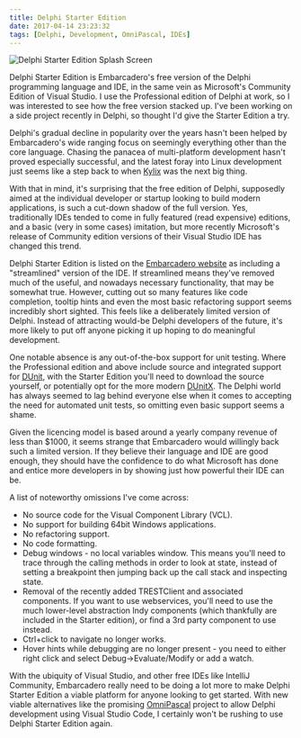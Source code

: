 ```yaml
---
title: Delphi Starter Edition
date: 2017-04-14 23:23:32
tags: [Delphi, Development, OmniPascal, IDEs]
---
```


![Delphi Starter Edition Splash Screen](/images/DelphiStarterEditionSplash.png)

Delphi Starter Edition is Embarcadero's free version of the Delphi programming language and IDE, in the same vein as Microsoft's Community Edition of Visual Studio. I use the Professional edition of Delphi at work, so I was interested to see how the free version stacked up. I've been working on a side project recently in Delphi, so thought I'd give the Starter Edition a try.
<!-- more -->

Delphi's gradual decline in popularity over the years hasn't been helped by Embarcadero's wide ranging focus on seemingly everything other than the core language. Chasing the panacea of multi-platform development hasn't proved especially successful, and the latest foray into Linux development just seems like a step back to when [Kylix](https://en.wikipedia.org/wiki/Borland_Kylix) was the next big thing.

With that in mind, it's surprising that the free edition of Delphi, supposedly aimed at the individual developer or startup looking to build modern applications, is such a cut-down shadow of the full version. Yes, traditionally IDEs tended to come in fully featured (read expensive) editions, and a basic (very in some cases) imitation, but more recently Microsoft's release of Community edition versions of their Visual Studio IDE has changed this trend.

Delphi Starter Edition is listed on the [Embarcadero website](https://www.embarcadero.com/products/delphi/starter) as including a "streamlined" version of the IDE. If streamlined means they've removed much of the useful, and nowadays necessary functionality, that may be somewhat true. However, cutting out so many features like code completion, tooltip hints and even the most basic refactoring support seems incredibly short sighted. This feels like a deliberately limited version of Delphi. Instead of attracting would-be Delphi developers of the future, it's more likely to put off anyone picking it up hoping to do meaningful development.

One notable absence is any out-of-the-box support for unit testing. Where the Professional edition and above include source and integrated support for [DUnit](http://dunit.sourceforge.net/), with the Starter Edition you'll need to download the source yourself, or potentially opt for the more modern [DUnitX](https://github.com/VSoftTechnologies/DUnitX). The Delphi world has always seemed to lag behind everyone else when it comes to accepting the need for automated unit tests, so omitting even basic support seems a shame.

Given the licencing model is based around a yearly company revenue of less than $1000, it seems strange that Embarcadero would willingly back such a limited version. If they believe their language and IDE are good enough, they should have the confidence to do what Microsoft has done and entice more developers in by showing just how powerful their IDE can be.

A list of noteworthy omissions I've come across:

- No source code for the Visual Component Library (VCL).
- No support for building 64bit Windows applications.
- No refactoring support.
- No code formatting.
- Debug windows - no local variables window. This means you'll need to trace through the calling methods in order to look at state, instead of setting a breakpoint then jumping back up the call stack and inspecting state.
- Removal of the recently added TRESTClient and associated components. If you want to use webservices, you'll need to use the much lower-level abstraction Indy components (which thankfully are included in the Starter edition), or find a 3rd party component to use instead.
- Ctrl+click to navigate no longer works.
- Hover hints while debugging are no longer present - you need to either right click and select Debug->Evaluate/Modify or add a watch.

With the ubiquity of Visual Studio, and other free IDEs like IntelliJ Community, Embarcadero really need to be doing a lot more to make Delphi Starter Edition a viable platform for anyone looking to get started. With new viable alternatives like the promising [OmniPascal](http://www.omnipascal.com/) project to allow Delphi development using Visual Studio Code, I certainly won't be rushing to use Delphi Starter Edition again.